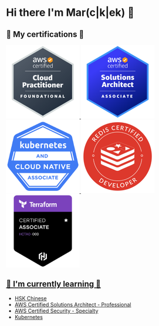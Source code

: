 # Hi there I'm Mar(c|k|ek) 👋

## 📜 My certifications 📜

<p align="left">
  <a href="https://www.credly.com/badges/7cf98e24-80c9-4d71-a78a-ee49d16edca1">
    <img src="./assets/aws-certified-cloud-practitioner.png"
    alt="AWS Certified Cloud Practitioner badge"
    width="200">
  </a>
  <a href="https://www.credly.com/badges/5c8d52ff-a433-4faa-9a4d-f052c2822f1b">
    <img src="./assets/aws-certified-solutions-architect-associate.png"
    alt="AWS Certified Solutions Architect - Associate badge"
    width="200">
  </a>
  <a href="https://www.credly.com/badges/120001c7-12c1-4411-9913-9919959f404c">
    <img src="./assets/kcna-kubernetes-and-cloud-native-associate.png"
    alt="KCNA: Kubernetes and Cloud Native Associate badge"
    width="200">
  </a>
  <a href="https://www.credential.net/9c18d864-cede-43b7-9469-a42dbbc8da09">
    <img src="./assets/redis-certified-developer.png"
    alt="Redis Certified Developer badge"
    width="200">
  </a>
  <a href="https://www.credly.com/badges/d8d49b0c-023d-4298-9d35-e9afe8a00575">
    <img src="assets/hashicorp-certified-terraform-associate-003.png"
    alt="HashiCorp Certified: Terraform Associate badge"
    width="200">
</p>

## 🌱 I'm currently learning 🌱

- HSK Chinese
- AWS Certified Solutions Architect - Professional
- AWS Certified Security - Specialty
- [Kubernetes](https://kubernetes.io/)

<!--
**return-main/return-main** is a ✨ _special_ ✨ repository because its `README.md` (this file) appears on your GitHub profile.

Here are some ideas to get you started:

- 🔭 I’m currently working on ...
- 🌱 I’m currently learning ...
- 👯 I’m looking to collaborate on ...
- 🤔 I’m looking for help with ...
- 💬 Ask me about ...
- 📫 How to reach me: ...
- 😄 Pronouns: ...
- ⚡ Fun fact: ...
-->
